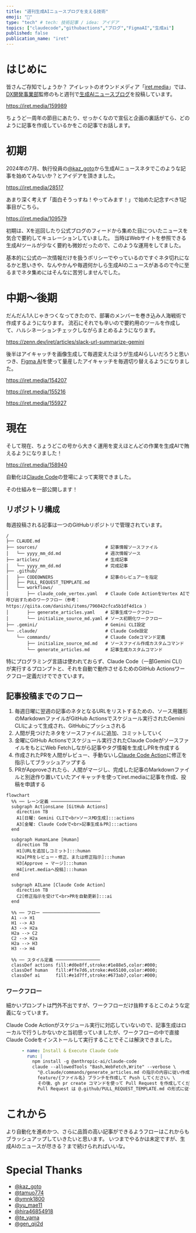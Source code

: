 ```yaml
---
title: "週刊生成AIニュースブログを支える技術"
emoji: "🤖"
type: "tech" # tech: 技術記事 / idea: アイデア
topics: ["claudecode","githubactions","ブログ","FigmaAI","生成ai"]
published: false
publication_name: "iret"
---
```


# はじめに

皆さんご存知でしょうか？
アイレットのオウンドメディア「[iret.media](https://iret.media/)」では、[DX開発事業部](https://www.iret.co.jp/company/section/dx-development.html)監修のもと週刊で[生成AIニュースブログ](https://iret.media/tag/dx%e9%96%8b%e7%99%ba%e4%ba%8b%e6%a5%ad%e9%83%a8-presents-%e9%80%b1%e5%88%8a%e7%94%9f%e6%88%90ai%e3%83%8b%e3%83%a5%e3%83%bc%e3%82%b9)を投稿しています。

https://iret.media/159989

ちょうど一周年の節目にあたり、せっかくなので宣伝と企画の裏話がてら、どのように記事を作成しているかをこの記事でお話します。

# 初期
2024年の7月、執行役員の[@kaz_goto](https://x.com/kaz_goto)から生成AIニュースネタでこのような記事を始めてみないか？とアイデアを頂きました。

https://iret.media/28517

あまり深く考えず「面白そうっすね！やってみます！」で始めた記念すべき1記事目がこちら。

https://iret.media/109579

初期は、Xを巡回したり公式ブログのフィードから集めた目についたニュースを気合で要約してキュレーションしていました。
当時はWebサイトを参照できる生成AIツールが少なく要約も微妙だったので、このような運用をしてました。

基本的に公式の一次情報だけを扱うポリシーでやっているのですぐネタ切れになるかと思いきや、なんやかんや毎週何かしら生成AIのニュースがあるので今に至るまでネタ集めにはそんなに苦労しませんでした。

# 中期〜後期
だんだん1人じゃきつくなってきたので、部署のメンバーを巻き込み人海戦術で作成するようになります。
流石にそれでも辛いので要約用のツールを作成して、ハルシネーションチェックしながらまとめるようになります。

https://zenn.dev/iret/articles/slack-url-summarize-gemini

後半はアイキャッチを画像生成して毎週変えたほうが生成AIらしいだろうと思いつき、[Figma AI](https://www.figma.com/ja-jp/ai/?context=localeChange)を使って量産したアイキャッチを毎週切り替えるようになりました。

https://iret.media/154207

https://iret.media/155216

https://iret.media/155927

# 現在
そして現在、ちょうどこの号から大きく運用を変えほとんどの作業を生成AIで賄えるようになりました！

https://iret.media/158940

自動化は[Claude Code](https://docs.anthropic.com/ja/docs/claude-code/overview)の登場によって実現できました。

その仕組みを一部公開します！

## リポジトリ構成
毎週投稿される記事は一つのGitHubリポジトリで管理されています。

```text
/
├── CLAUDE.md
├── sources/                          # 記事情報ソースファイル
│   └── yyyy_mm_dd.md                 # 週次情報ソース
├── articles/                         # 生成記事
│   └── yyyy_mm_dd.md                 # 完成記事
├── .github/
│   ├── CODEOWNERS                    # 記事のレビュアーを指定
│   ├── PULL_REQUEST_TEMPLATE.md
│   └── workflows/
│       ├── claude_code_vertex.yaml   # Claude Code ActionをVertex AIで呼び出すためのワークフロー（参考： https://qiita.com/danishi/items/796042cfca5b1df4d1ca ）
│       ├── generate_articles.yaml    # 記事生成ワークフロー
│       └── initialize_source_md.yaml # ソース初期化ワークフロー
├── .gemini/                          # Gemini CLI設定
└── .claude/                          # Claude Code設定
    └── commands/                     # Claude Codeコマンド定義
        ├── initialize_source_md.md   # ソースファイル作成カスタムコマンド
        └── generate_articles.md      # 記事生成カスタムコマンド
```

特にプログラミング言語は使われておらず、Claude Code（一部Gemini CLI）が実行するプロンプトと、それを自動で動作させるためのGitHub Actionsワークフロー定義だけでできています。

## 記事投稿までのフロー

1. 毎週日曜に翌週の記事のネタとなるURLをリストするための、ソース用雛形のMarkdownファイルがGitHub Actionsでスケジュール実行されたGemini CLIによって生成され、GitHubにプッシュされる
1. 人間が見つけたネタをソースファイルに追加、コミットしていく
1. 金曜にGitHub Actionsでスケジュール実行されたClaude CodeがソースファイルをもとにWeb Fetchしながら記事やタグ情報を生成しPRを作成する
1. 作成されたPRを人間がレビュー、手動ないし[Claude Code Action](https://github.com/anthropics/claude-code-action)に修正を指示してブラッシュアップする
1. PRがApproveされたら、人間がマージし、完成した記事のMarkdownファイルと別途作り置いていたアイキャッチを使ってiret.mediaに記事を作成、投稿を申請する

```mermaid
flowchart
  %% ── レーン定義 ───────────────────
  subgraph ActionsLane [GitHub Actions]
    direction TB
    A1[日曜: Gemini CLIで<br>ソースMD生成]:::actions
    A3[金曜: Claude Codeで<br>記事生成＆PR]:::actions
  end

  subgraph HumanLane [Human]
    direction TB
    H1[URLを追加しコミット]:::human
    H2a[PRをレビュー・修正、または修正指示]:::human
    H3[Approve → マージ]:::human
    H4[iret.mediaへ投稿]:::human
  end

  subgraph AILane [Claude Code Action]
    direction TB
    C2[修正指示を受けて<br>PRを自動更新]:::ai
  end

  %% ── フロー ──────────────────────
  A1 --> H1
  H1 --> A3
  A3 --> H2a
  H2a --> C2
  C2 --> H2a
  H2a --> H3
  H3 --> H4

  %% ── スタイル定義 ─────────────────
  classDef actions fill:#d0e8ff,stroke:#1e88e5,color:#000;
  classDef human   fill:#ffe7d6,stroke:#e65100,color:#000;
  classDef ai      fill:#e1d7ff,stroke:#673ab7,color:#000;
```

### ワークフロー
細かいプロンプトは門外不出ですが、ワークフローだけ抜粋するとこのような定義になっています。

Claude Code Actionがスケジュール実行に対応していないので、記事生成はローカルで行うしかないかと当初思っていましたが、ワークフローの中で直接Claude Codeをインストールして実行することでそこは解決できました。

```yaml:generate_articles.yaml
      - name: Install & Execute Claude Code
        run: |
          npm install -g @anthropic-ai/claude-code
          claude --allowedTools "Bash,WebFetch,Write" --verbose \
            "@.claude/commands/generate_articles.md の指示の内容に従い作成したファイルを \
            feature/{ファイル名} ブランチを作成して Push してください。\
            その後、gh pr create コマンドを使って Pull Request を作成してください。 \
            Pull Request は @.github/PULL_REQUEST_TEMPLATE.md の形式に従ってください。"
```

# これから
より自動化を進めかつ、さらに品質の高い記事ができるようフローはこれからもブラッシュアップしていきたいと思います。
いつまでやるかは未定ですが、生成AIのニュースが尽きる？まで続けられればいいな。

# Special Thanks
* [@kaz_goto](https://x.com/kaz_goto)
* [@tamuo774](https://x.com/tamuo774)
* [@ymnk1800](https://x.com/ymnk1800)
* [@yu_mae11](https://x.com/yu_mae11)
* [@hira46854918](https://x.com/hira46854918)
* [@te_yama](https://qiita.com/te_yama)
* [@gen_qij2d](https://x.com/gen_qij2d)
